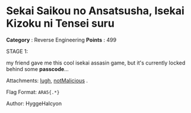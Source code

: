 # Sekai Saikou no Ansatsusha, Isekai Kizoku ni Tensei suru

**Category** : Reverse Engineering
**Points** : 499

STAGE 1:

my friend gave me this cool isekai assasin game, but it's currently locked behind some **passcode**...  

Attachments: [lugh](https://drive.google.com/file/d/1EsoGVUMMWim8uXyB41UHhYPWiJV9QMIF/view?usp=sharing), [notMalicious](https://drive.google.com/file/d/1iWsnChG3puM_GJmbdYStwIFR11kw6IuK/view?usp=sharing) .

Flag Format: `ARA5{.*}`

Author: HyggeHalcyon



